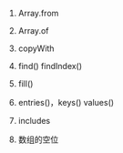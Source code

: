 1. Array.from

2. Array.of

3. copyWith

4. find()  findIndex()

5. fill()


6. entries()，keys()  values()


7. includes


8. 数组的空位





















